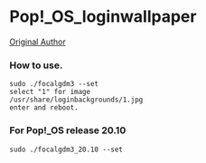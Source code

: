 # Pop!_OS_loginwallpaper

[Original Author](https://github.com/PRATAP-KUMAR/focalgdm3#readme)

### How to use.
```
sudo ./focalgdm3 --set
select "1" for image
/usr/share/loginbackgrounds/1.jpg
enter and reboot.
```
### For Pop!_OS release 20.10

`sudo ./focalgdm3_20.10 --set`

